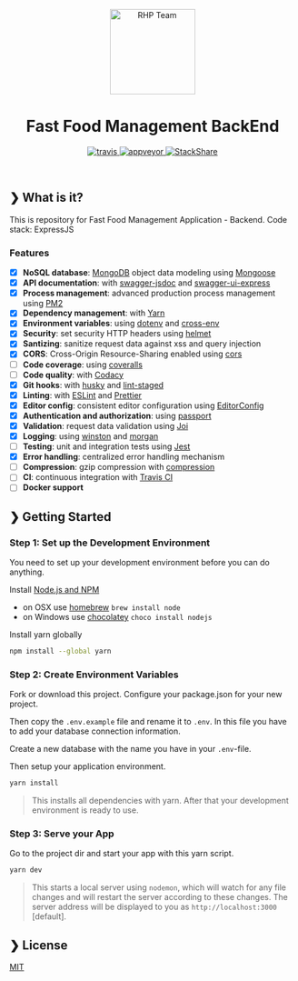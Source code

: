 <p align="center">
  <img src="https://lh3.googleusercontent.com/25Iw_MbuI23vB9SpAISv8FUoPLRsNxup6q7SSizD1aynFgXjYN6zFXC221UW4DnmnbWLdfv73BWqFVPL1oPtD_4odKSWA95u7rTUsul-yacYkwzdDemyHaw6UOIYJxShkBAM2b5rwBNsTKqafm0E7P7ImBfv7TL9xRZnFDs7pP-n2jNR3uC-Tj9Riyjbe5Y47lFOOHyXO99AsYNMghQ8lqASHhRyL3oZYWqhDIW7U5tezw2QsTowvLhcL1YNCvOm7Z6aOv07vVB_sXQNJU7APe7_nRtd2_wg-KZG-qVRwR7YBxc4UvcEC6I_rjC7b6d86YqCjMFNBi1UAhadLB_GyybP7XVsHDZCz3czRW4z8c_WOIsdivAk97o2Xam6WoUZRnmb_dBZL0v-Oq4m-pBJ4y8TkUv3GH4SKJGwan6STkZYcgog5FTSVk96uc3a4uFINmJaWjK5Oxl_5KgtZjPfOsf10gebkjj-dbqlGR5LO3w9sCS-y2viyMjVu7gOnNRg8Q2zNObaPj_H_BdOt9EBlBtA2A-xA2nr6Y2MPtCFdaDkyZFA1pH9LKC4kISHOSzNs8vgTAg8rPZ5X7IIKV0z7A2g6Y0iD28RXoR8CZY0WhHpad_ycp4TailyIKcEXFFZEKmTBTDHMat4F8QJA2KYCN_SZuAoT2xXiv2VwMRQh8g7ZCDQwHCewoThPvUIZa_-qY-z_VqN070ihZeevBZPeT-dGOxhKB1HUnoy8OfGXZvHQn0mW4uc2aFdiBn9ZYjk2cAdY8O207ASCIG9=s781-no?authuser=0" alt="RHP Team" width="150" />
</p>

<h1 align="center">Fast Food Management BackEnd</h1>

<p align="center">
  <a href="https://github.com/trantoan960/nodejs-api-boilerplate">
    <img src="https://travis-ci.org/w3tecch/express-typescript-boilerplate.svg?branch=master" alt="travis" />
  </a>
  <a href="https://github.com/trantoan960/nodejs-api-boilerplate">
    <img src="https://ci.appveyor.com/api/projects/status/f8e7jdm8v58hcwpq/branch/master?svg=true&passingText=Windows%20passing&pendingText=Windows%20pending&failingText=Windows%20failing" alt="appveyor" />
  </a>
  <a href="https://github.com/trantoan960/nodejs-api-boilerplate">
    <img src="https://img.shields.io/badge/tech-stack-0690fa.svg?style=flat" alt="StackShare" />
  </a>
</p>

<br />

## ❯ What is it?

This is repository for Fast Food Management Application - Backend.
Code stack: ExpressJS

### Features

- [x] **NoSQL database**: [MongoDB](https://www.mongodb.com) object data modeling using [Mongoose](https://mongoosejs.com)
- [x] **API documentation**: with [swagger-jsdoc](https://github.com/Surnet/swagger-jsdoc) and [swagger-ui-express](https://github.com/scottie1984/swagger-ui-express)
- [x] **Process management**: advanced production process management using [PM2](https://pm2.keymetrics.io)
- [x] **Dependency management**: with [Yarn](https://yarnpkg.com)
- [x] **Environment variables**: using [dotenv](https://github.com/motdotla/dotenv) and [cross-env](https://github.com/kentcdodds/cross-env#readme)
- [x] **Security**: set security HTTP headers using [helmet](https://helmetjs.github.io)
- [x] **Santizing**: sanitize request data against xss and query injection
- [x] **CORS**: Cross-Origin Resource-Sharing enabled using [cors](https://github.com/expressjs/cors)
- [ ] **Code coverage**: using [coveralls](https://coveralls.io)
- [ ] **Code quality**: with [Codacy](https://www.codacy.com)
- [x] **Git hooks**: with [husky](https://github.com/typicode/husky) and [lint-staged](https://github.com/okonet/lint-staged)
- [x] **Linting**: with [ESLint](https://eslint.org) and [Prettier](https://prettier.io)
- [x] **Editor config**: consistent editor configuration using [EditorConfig](https://editorconfig.org)
- [x] **Authentication and authorization**: using [passport](http://www.passportjs.org)
- [x] **Validation**: request data validation using [Joi](https://github.com/hapijs/joi)
- [x] **Logging**: using [winston](https://github.com/winstonjs/winston) and [morgan](https://github.com/expressjs/morgan)
- [ ] **Testing**: unit and integration tests using [Jest](https://jestjs.io)
- [x] **Error handling**: centralized error handling mechanism
- [ ] **Compression**: gzip compression with [compression](https://github.com/expressjs/compression)
- [ ] **CI**: continuous integration with [Travis CI](https://travis-ci.org)
- [ ] **Docker support**

## ❯ Getting Started

### Step 1: Set up the Development Environment

You need to set up your development environment before you can do anything.

Install [Node.js and NPM](https://nodejs.org/en/download/)

- on OSX use [homebrew](http://brew.sh) `brew install node`
- on Windows use [chocolatey](https://chocolatey.org/) `choco install nodejs`

Install yarn globally

```bash
npm install --global yarn
```

### Step 2: Create Environment Variables

Fork or download this project. Configure your package.json for your new project.

Then copy the `.env.example` file and rename it to `.env`. In this file you have to add your database connection information.

Create a new database with the name you have in your `.env`-file.

Then setup your application environment.

```bash
yarn install
```

> This installs all dependencies with yarn. After that your development environment is ready to use.

### Step 3: Serve your App

Go to the project dir and start your app with this yarn script.

```bash
yarn dev
```

> This starts a local server using `nodemon`, which will watch for any file changes and will restart the server according to these changes.
> The server address will be displayed to you as `http://localhost:3000` [default].

## ❯ License

[MIT](LICENSE)
